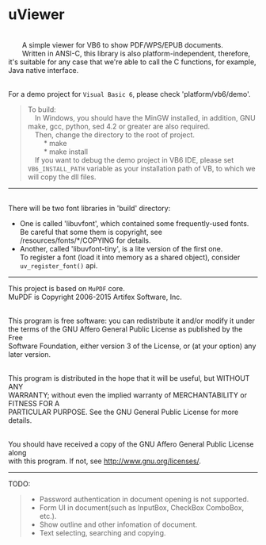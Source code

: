 uViewer
====

<br/>&emsp;&emsp;A simple viewer for VB6 to show PDF/WPS/EPUB documents.
<br/>&emsp;&emsp;Written in ANSI-C, this library is also platform-independent, therefore, it's suitable for any case that we're able to call the C functions, for example, Java native interface.

<br/>For a demo project for `Visual Basic 6`, please check 'platform/vb6/demo'.

> To build:
<br/>&emsp;In Windows, you should have the MinGW installed, in addition, GNU make, gcc, python, sed 4.2 or greater are also required.
<br/>&emsp;Then, change the directory to the root of project.
<br/>&emsp;&emsp; * make
<br/>&emsp;&emsp; * make install
<br/>&emsp;If you want to debug the demo project in VB6 IDE, please set `VB6_INSTALL_PATH` variable as your installation path of VB, to which we will copy the dll files.

----

<br/>There will be two font libraries in 'build' directory:
*  One is called 'libuvfont', which contained some frequently-used fonts. Be careful that some them is copyright, see /resources/fonts/*/COPYING for details.
*  Another, called 'libuvfont-tiny', is a lite version of the first one.
<br/>To register a font (load it into memory as a shared object), consider `uv_register_font()` api.

----
  
This project is based on `MuPDF` core.
<br/>  MuPDF is Copyright 2006-2015 Artifex Software, Inc.

<br/>  This program is free software: you can redistribute it and/or modify it under
<br/>  the terms of the GNU Affero General Public License as published by the Free
<br/>  Software Foundation, either version 3 of the License, or (at your option) any
<br/>  later version.

<br/>  This program is distributed in the hope that it will be useful, but WITHOUT ANY
<br/>  WARRANTY; without even the implied warranty of MERCHANTABILITY or FITNESS FOR A
<br/>  PARTICULAR PURPOSE. See the GNU General Public License for more details.

<br/>  You should have received a copy of the GNU Affero General Public License along
<br/>  with this program. If not, see <http://www.gnu.org/licenses/>.

----

TODO:
> * Password authentication in document opening is not supported.
> * Form UI in document(such as InputBox, CheckBox ComboBox, etc.).
> * Show outline and other infomation of document.
> * Text selecting, searching and copying.
